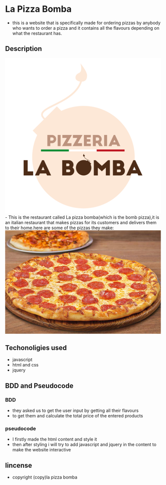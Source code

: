 # La Pizza Bomba
- this is a website that is specifically made for ordering pizzas by anybody who wants to order a pizza and it contains all the flavours depending on what the restaurant has.


## Description
<img src="images/bomba.png">
- This is the restaurant called La pizza bomba(which is the bomb pizza),it is an italian restaurant that makes pizzas for its customers and delivers them to their home.here are some of the pizzas they make:
<img src="images/pepperoni-pizza.jpg">


## Techonoligies used

- javascript
- html and css
- jquery

## BDD and Pseudocode

### BDD

- they asked us to get the user input by getting all their flavours
- to get them and calculate the total price of the entered products

### pseudocode

- I firstly made the html content and style it
- then after styling i will try to add javascript and jquery in the content to make the website interactive


## lincense

- copyright (copy)la pizza bomba